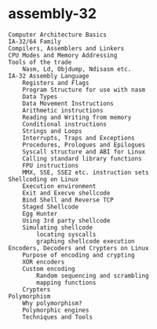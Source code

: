 # assembly-32


    Computer Architecture Basics
    IA-32/64 Family
    Compilers, Assemblers and Linkers
    CPU Modes and Memory Addressing
    Tools of the trade
        Nasm, Ld, Objdump, Ndisasm etc.
    IA-32 Assembly Language
        Registers and Flags
        Program Structure for use with nasm
        Data Types
        Data Movement Instructions
        Arithmetic instructions
        Reading and Writing from memory
        Conditional instructions
        Strings and Loops
        Interrupts, Traps and Exceptions
        Procedures, Prologues and Epilogues
        Syscall structure and ABI for Linux
        Calling standard library functions
        FPU instructions
        MMX, SSE, SSE2 etc. instruction sets
    Shellcoding on Linux
        Execution environment
        Exit and Execve shellcode
        Bind Shell and Reverse TCP
        Staged Shellcode
        Egg Hunter
        Using 3rd party shellcode
        Simulating shellcode
            locating syscalls
            graphing shellcode execution
    Encoders, Decoders and Crypters on Linux
        Purpose of encoding and crypting
        XOR encoders
        Custom encoding
            Random sequencing and scrambling
            mapping functions
        Crypters
    Polymorphism
        Why polymorphism?
        Polymorphic engines
        Techniques and Tools

